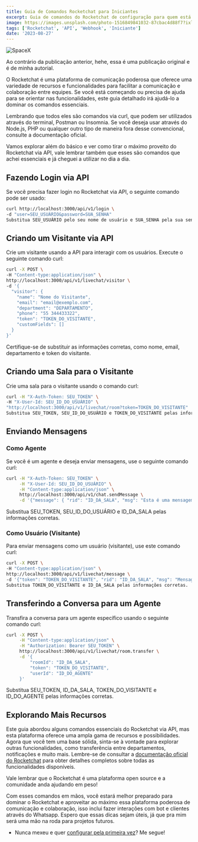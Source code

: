 ```yaml
---
title: Guia de Comandos Rocketchat para Iniciantes
excerpt: Guia de comandos do Rocketchat de configuração para quem está começando
image: https://images.unsplash.com/photo-1516849841032-87cbac4d88f7?ixlib=rb-4.0.3&ixid=M3wxMjA3fDB8MHxwaG90by1wYWdlfHx8fGVufDB8fHx8fA%3D%3D&auto=format&fit=crop&w=2070&q=80
tags: ['Rocketchat', 'API', 'Webhook', 'Iniciante']
date: '2023-08-27'
---
```


![](https://images.unsplash.com/photo-1516849841032-87cbac4d88f7?ixlib=rb-4.0.3&ixid=M3wxMjA3fDB8MHxwaG90by1wYWdlfHx8fGVufDB8fHx8fA%3D%3D&auto=format&fit=crop&w=2070&q=80 "SpaceX")

Ao contrário da publicação anterior, hehe, essa é uma publicação original e é de minha autorial.

O Rocketchat é uma plataforma de comunicação poderosa que oferece uma variedade de recursos e funcionalidades para facilitar a comunicação e colaboração entre equipes. Se você está começando ou precisa de ajuda para se orientar nas funcionalidades, este guia detalhado irá ajudá-lo a dominar os comandos essenciais. 

Lembrando que todos eles são comandos via curl, que podem ser utilizados através do terminal, Postman ou Insomnia. Se você deseja usar através do Node.js, PHP ou qualquer outro tipo de maneira fora desse convencional, consulte a documentação oficial.

Vamos explorar além do básico e ver como tirar o máximo proveito do Rocketchat via API, vale lembrar também que esses são comandos que achei essenciais e já cheguei a utilizar no dia a dia.

<!--truncate-->

## Fazendo Login via API
Se você precisa fazer login no Rocketchat via API, o seguinte comando pode ser usado:

``` bash
curl http://localhost:3000/api/v1/login \
-d "user=SEU_USUÁRIO&password=SUA_SENHA"
Substitua SEU_USUÁRIO pelo seu nome de usuário e SUA_SENHA pela sua senha.
```

## Criando um Visitante via API
Crie um visitante usando a API para interagir com os usuários. Execute o seguinte comando curl:

``` bash
curl -X POST \
-H "Content-type:application/json" \
http://localhost:3000/api/v1/livechat/visitor \
-d '{
  "visitor": {
    "name": "Nome do Visitante",
    "email": "email@exemplo.com",
    "department": "DEPARTAMENTO",
    "phone": "55 344433322",
    "token": "TOKEN_DO_VISITANTE",
    "customFields": []
  }
}'
```

Certifique-se de substituir as informações corretas, como nome, email, departamento e token do visitante.

## Criando uma Sala para o Visitante

Crie uma sala para o visitante usando o comando curl:

``` bash
curl -H "X-Auth-Token: SEU_TOKEN" \
-H "X-User-Id: SEU_ID_DO_USUÁRIO" \
"http://localhost:3000/api/v1/livechat/room?token=TOKEN_DO_VISITANTE"
Substitua SEU_TOKEN, SEU_ID_DO_USUÁRIO e TOKEN_DO_VISITANTE pelas informações corretas.
```

## Enviando Mensagens
### Como Agente
Se você é um agente e deseja enviar mensagens, use o seguinte comando curl:

``` bash
curl -H "X-Auth-Token: SEU_TOKEN" \
     -H "X-User-Id: SEU_ID_DO_USUÁRIO" \
     -H "Content-type:application/json" \
     http://localhost:3000/api/v1/chat.sendMessage \
     -d '{"message": { "rid": "ID_DA_SALA", "msg": "Esta é uma mensagem de teste!" }}'
``` 

Substitua SEU_TOKEN, SEU_ID_DO_USUÁRIO e ID_DA_SALA pelas informações corretas.

### Como Usuário (Visitante)
Para enviar mensagens como um usuário (visitante), use este comando curl:

``` bash
curl -X POST \
-H "Content-type:application/json" \
http://localhost:3000/api/v1/livechat/message \
-d '{"token": "TOKEN_DO_VISITANTE", "rid": "ID_DA_SALA", "msg": "Mensagem do visitante via API"}'
Substitua TOKEN_DO_VISITANTE e ID_DA_SALA pelas informações corretas.
```

## Transferindo a Conversa para um Agente
Transfira a conversa para um agente específico usando o seguinte comando curl:

``` bash
curl -X POST \
     -H "Content-type:application/json" \
     -H "Authorization: Bearer SEU_TOKEN" \
     http://localhost:3000/api/v1/livechat/room.transfer \
     -d '{
         "roomId": "ID_DA_SALA",
         "token": "TOKEN_DO_VISITANTE",
         "userId": "ID_DO_AGENTE"
     }'
``` 

Substitua SEU_TOKEN, ID_DA_SALA, TOKEN_DO_VISITANTE e ID_DO_AGENTE pelas informações corretas.

## Explorando Mais Recursos

Este guia abordou alguns comandos essenciais do Rocketchat via API, mas esta plataforma oferece uma ampla gama de recursos e possibilidades. Agora que você tem uma base sólida, sinta-se à vontade para explorar outras funcionalidades, como transferência entre departamentos, notificações e muito mais. Lembre-se de consultar a [documentação oficial do Rocketchat](https://developer.rocket.chat?ref=yagasaki.dev/blog) para obter detalhes completos sobre todas as funcionalidades disponíveis. 

Vale lembrar que o Rocketchat é uma plataforma open source e a comunidade anda ajudando em peso!

Com esses comandos em mãos, você estará melhor preparado para dominar o Rocketchat e aproveitar ao máximo essa plataforma poderosa de comunicação e colaboração, isso inclui fazer interações com bot e clientes através do Whatsapp. Espero que essas dicas sejam úteis, já que pra mim será uma mão na roda para projetos futuros.

- Nunca mexeu e quer [configurar pela primeira vez](https://yagasaki.dev/blog/guia-de-comandos-rocketchat-para-iniciantes)? Me segue!